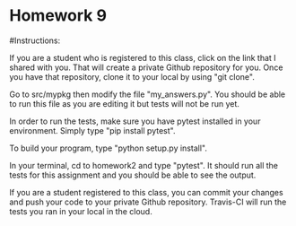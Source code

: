 # Homework 9

#Instructions:

If you are a student who is registered to this class, click on the link that I shared with you. That will create a private Github repository for you. Once you have that repository, clone it to your local by using "git clone".

Go to src/mypkg then modify the file "my_answers.py". You should be able to run this file as you are editing it but tests will not be run yet.

In order to run the tests, make sure you have pytest installed in your environment. Simply type "pip install pytest".

To build your program, type "python setup.py install".

In your terminal, cd to homework2 and type "pytest". It should run all the tests for this assignment and you should be able to see the output.

If you are a student registered to this class, you can commit your changes and push your code to your private Github repository. Travis-CI will run the tests you ran in your local in the cloud.
